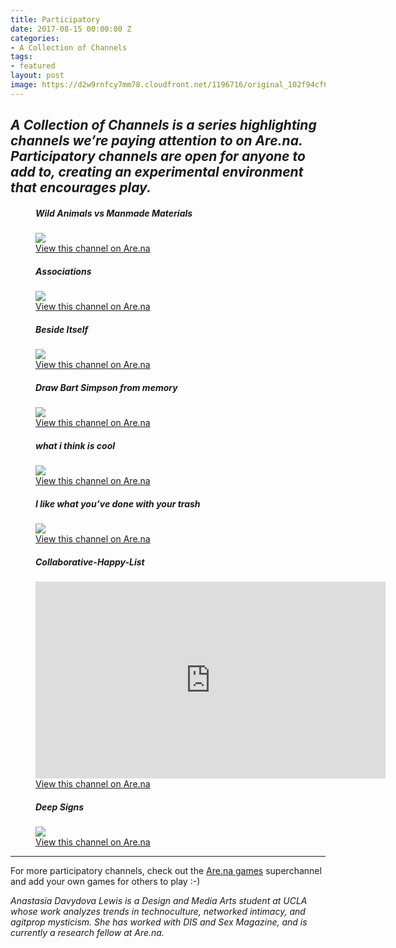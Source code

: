 ```yaml
---
title: Participatory
date: 2017-08-15 00:00:00 Z
categories:
- A Collection of Channels
tags:
- featured
layout: post
image: https://d2w9rnfcy7mm78.cloudfront.net/1196716/original_102f94cf61dd4cb0c3d270c5140c3cda.png
---
```


_A Collection of Channels is a series highlighting channels we’re paying attention to on Are.na. Participatory channels are open for anyone to add to, creating an experimental environment that encourages play._
--

<figure>
  <h5>Wild Animals vs Manmade Materials</h5>
  <img src="https://d2w9rnfcy7mm78.cloudfront.net/1196718/original_596a2eed034919239cce9aacc9c4cc9c.png">
  <figcaption>
    <a href="https://www.are.na/laurel-schwulst/wild-animals-vs-manmade-materials">View this channel on Are.na</a>
  </figcaption>
</figure>

<figure>
  <h5>Associations</h5>
  <img src="https://d2w9rnfcy7mm78.cloudfront.net/1196719/original_d04da3f09596750869a1bb16e5b20bef.png">
  <figcaption>
    <a href="https://www.are.na/anastasia-davydova-lewis/associations">View this channel on Are.na</a>
  </figcaption>
</figure>

<figure>
  <h5>Beside Itself</h5>
  <img src="https://d2w9rnfcy7mm78.cloudfront.net/1196714/original_f071ddfd02eaaf3e52148ff767c32ee4.jpg">
  <figcaption>
    <a href="https://www.are.na/a-turgeon/beside-itself">View this channel on Are.na</a>
  </figcaption>
</figure>

<figure>
  <h5>Draw Bart Simpson from memory</h5>
  <img src="https://d2w9rnfcy7mm78.cloudfront.net/1196715/original_eba6203580df4510491ce83e5e32e030.png">
  <figcaption>
    <a href="https://www.are.na/desmond-wong/draw-bart-simpson-from-memory">View this channel on Are.na</a>
  </figcaption>
</figure>

<figure>
  <h5>what i think is cool</h5>
  <img src="https://d2w9rnfcy7mm78.cloudfront.net/1196716/original_102f94cf61dd4cb0c3d270c5140c3cda.png">
  <figcaption>
    <a href="https://www.are.na/emily-segal/what-i-think-is-cool">View this channel on Are.na</a>
  </figcaption>
</figure>

<figure>
  <h5>I like what you’ve done with your trash</h5>
  <img src="https://d2w9rnfcy7mm78.cloudfront.net/1196720/original_5dbb4a0599a71d9a6ea61736f5d6bce1.jpg">
  <figcaption>
    <a href="https://www.are.na/michelle-ishikawa/i-like-what-you-ve-done-with-your-trash">View this channel on Are.na</a>
  </figcaption>
</figure>

<figure>
  <h5>Collaborative-Happy-List</h5>
  <iframe width="560" height="315" src="https://www.youtube.com/embed/syR_NinJ2B0" frameborder="0" allowfullscreen></iframe>
  <figcaption>
    <a href="https://www.are.na/ultimape/collaborative-happy-list">View this channel on Are.na</a>
  </figcaption>
</figure>

<figure>
  <h5>Deep Signs</h5>
  <img src="https://d2w9rnfcy7mm78.cloudfront.net/1196717/original_89a404a9d7ca038b7df8a589b17bbbcb.jpg">
  <figcaption>
    <a href="https://www.are.na/nancy-mcdonald/deep-signs">View this channel on Are.na</a>
  </figcaption>
</figure>


---

For more participatory channels, check out the [Are.na games](https://www.are.na/anastasia-davydova-lewis/are-na-games) superchannel and add your own games for others to play :-)

_Anastasia Davydova Lewis is a Design and Media Arts student at UCLA whose work analyzes trends in technoculture, networked intimacy, and agitprop mysticism. She has worked with DIS and Sex Magazine, and is currently a research fellow at Are.na._

